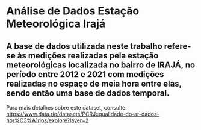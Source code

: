 # Análise de Dados Estação Meteorológica Irajá
## A base de dados utilizada neste trabalho refere-se às medições realizadas pela estação meteorológicas localizada no bairro de IRAJÁ, no período entre 2012 e 2021 com medições realizadas no espaço de meia hora entre elas, sendo então uma base de dados temporal.
Para mais detalhes sobre este dataset, consulte: https://www.data.rio/datasets/PCRJ::qualidade-do-ar-dados-hor%C3%A1rios/explore?layer=2